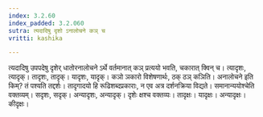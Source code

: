 ```yaml
---
index: 3.2.60
index_padded: 3.2.060
sutra: त्यदादिषु दृशो ऽनालोचने कञ् च
vritti: kashika

---
```

त्यदादिषु उपपदेषु दृशेर् धातोरनालोचने ऽर्थे वर्तमानात् कञ् प्रत्ययो भवति, चकारात् क्विन् च। त्यादृशः, त्यादृक्। तादृशः, तादृक्। यादृशः, यादृक्। कञो ञकारो विशेषणार्थः, ठक् ठञ् कञिति। अनालोचने इति किम्? तं पश्यति तद्दर्शः। तादृगादयो हि रूढिशब्दप्रकाराः, न एव अत्र दर्शनक्रिया विद्यते। समानान्ययोश्चेति वक्तव्यम्। सदृशः, सदृक्। अन्यादृशः, अन्यादृक्। दृशेः क्षश्च वक्तव्यः। तादृक्षः। यादृक्षः। अन्यादृक्षः। कीदृक्षः।